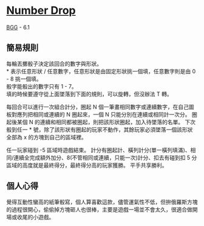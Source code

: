 # [Number Drop](https://boardgamearena.com/gamepanel?game=numberdrop)

[BGG](https://boardgamegeek.com/boardgame/337784/number-drop) - 6.1

## 簡易規則

每輪丟擲骰子決定該回合的數字與形狀。  
\* 表示任意形狀 / 任意數字，任意形狀是由固定形狀挑一個填，任意數字則是由 0 - 8 挑一個填。  
骰字能骰出的數字只有 1 - 7。  
填的時候要遵守從上面墜落到下面的規則，可以旋轉，但沒辦法 T 轉。

每回合可以進行一次組合計分，圈起 N 個一筆畫相同數字或連續數字，在自己圖板對應列把相同或連續的 N 圈起來，一個 N 只能分別在連續或相同計一次分。
圈起後某個 N 的連續和相同都被圈起，則把該形狀圈起，加入待墜落的名單。
下次骰到任一 \* 號，除了該形狀有圈起的玩家不動作，其餘玩家必須墜落一個該形狀全部為 x 的方塊到自己的區域裡。

任一玩家碰到 -5 區域時遊戲結束。
計分有圈起計、橫列計分(單一橫列填滿)、相同/連續全完成額外加分、8(不管相同或連續，只能一次)計分、扣去有碰到扣 5 分區域的高度就是最終得分，最終得分高的玩家獲勝。
平手共享勝利。

## 個人心得

覺得互動性蠻高的紙筆骰寫，個人算喜歡這款，儘管運氣性不低，但拚俄羅斯方塊的過程很開心，偷偷掉方塊砸人也很棒，主要是遊戲一場並不會太久，很適合做開場或收尾的小遊戲。
